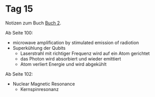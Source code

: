 # Tag 15

Notizen zum Buch [Buch 2](../Buch2.md).

Ab Seite 100:
* microwave amplification by stimulated emission of radiotion
* Superkühlung der Qubits
  - Laserstrahl mit richtiger Frequenz wird auf ein Atom gerichtet
  - das Photon wird absorbiert und wieder emittiert
  - Atom verliert Energie und wird abgekühlt

Ab Seite 102:
* Nuclear Magnetic Resonance
  - Kernspinresonanz
